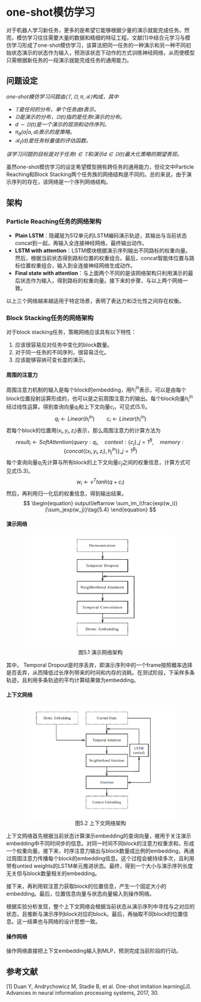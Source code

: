 # one-shot模仿学习

对于机器人学习新任务，更多的是希望它能够根据少量的演示就能完成任务。然而，模仿学习往往需要大量的数据和精细的特征工程。文献[1]中结合元学习与模仿学习形成了one-shot模仿学习，该算法把同一任务的一种演示和另一种不同初始状态演示的状态作为输入，预测该状态下动作的方式训练神经网络，从而使模型只需根据新任务的一段演示就能完成任务的通用能力。

## 问题设定

*one-shot模仿学习问题由$\langle \mathbb{T},\mathbb{D},\pi,\mathcal{R} \rangle$构成，其中*

- *$\mathbb{T}$是任何的分布，单个任务由$t$表示。*
- *$\mathbb{D}$是演示的分布，$\mathbb{D}(t)$指的是任务$t$演示的分布。*
- *$d\sim\mathbb{D}(t)$是一个演示的观测和动作序列。*
- *$\pi_{\theta}(a\vert o,d)$表示的是策略。*
- *$\mathcal{R}_t(d)$是任务标量值的评估函数。*

*该学习问题的目标是对于任务$t\in\mathbb{T}$和演示$d\in\mathbb{D}(t)$最大化策略的期望表现。*

虽然one-shot模仿学习的设定希望模型拥有跨任务的通用能力，但论文中Particle Reaching和Block Stacking两个任务族的网络结构是不同的。总的来说，由于演示序列的存在，该网络是一个序列网络结构。

## 架构

### Particle Reaching任务的网络架构

- **Plain LSTM**：隐藏层为512单元的LSTM编码演示轨迹，其输出与当前状态concat到一起，再输入全连接神经网络，最终输出动作。
- **LSTM with attention**：LSTM模块根据演示序列输出不同路标的权重向量。然后，根据当前状态得到路标位置的权重组合。最后，concat智能体位置与路标位置权重组合，输入到全连接神经网络生成动作。
- **Final state with attention**：与上面两个不同的是该网络架构只利用演示的最后状态作为输入，得到路标的权重向量。接下来的步骤，与以上两个网络一致。

以上三个网络越来越适用于特定场景，表明了表达力和泛化性之间存在权衡。



### Block Stacking任务的网络架构

对于block stacking任务，策略网络应该具有以下特性：

1. 应该很容易应对任务中变化的block数量。
2. 对于同一任务的不同序列，很容易泛化。
3. 应该能够容纳可变长度的演示。

#### 周围的注意力

周围注意力机制的输入是每个block的embedding，用$h_i^{in}$表示，可以是由每个block位置投射运算形成的，也可以是之前周围注意力的输出。每个block向量$h_i^{in}$经过线性运算，得到查询向量$q_i$和上下文向量$c_i$，可见式(5.1)。
$$
\begin{equation}
q_i\leftarrow Linear(h_i^{in})\qquad c_i\leftarrow Linear(h_i^{in})\tag{5.1}
\end{equation}
$$
若每个block的位置用$(x_i,y_i,z_i)$表示，那么周围注意力的计算方法为
$$
\begin{equation}
result_i\leftarrow SoftAttention(
query: q_i,
\quad context: \{c_j\}\_{j=1}^B,
\quad memory:\{concat((x_i,y_i,z_i),h_j^{in})\}\_{j=1}^B
)\tag{5.2}
\end{equation}
$$
每个查询向量$q_i$先计算与所有block的上下文向量$c_j$之间的权重信息，计算方式可见式(5.3)。
$$
\begin{equation}
w_i\leftarrow v^T tanh(q+c_i)\tag{5.3}
\end{equation}
$$
然后，再利用归一化后的权重信息，得到输出结果。
$$
\begin{equation}
output\leftarrow \sum_im_i\frac{exp(w_i)}{\sum_jexp(w_j)}\tag{5.4}
\end{equation}
$$


#### 演示网络

<div align="center"><img src="./img/demonstration_network.png" width=400, height=300 /></div>

<div align=center>
    图5.1 演示网络架构
</div>

其中， Temporal Dropout是时序丢弃，即演示序列中的一个frame按照概率选择是否丢弃，从而降低过长序列带来的时间和内存的消耗。在测试阶段，下采样多条轨迹，且利用多条轨迹的平均计算结果做为embedding。



#### 上下文网络

<div align="center"><img src="./img/context_network.png" width=400, height=300 /></div>

<div align=center>
    图5.2 上下文网络架构
</div>

上下文网络首先根据当前状态计算演示embedding的查询向量，被用于关注演示embedding中不同时间步的信息。对同一时间不同block的注意力权重求和，形成一个权重向量。接下来，时序注意力输出与block数量成比例的embedding，再通过周围注意力传播每个block的embedding信息。这个过程会被持续多次，且利用带有untied weights的LSTM单元推进状态。最终，得到一个大小与演示序列长度无关但与block数量相关的embedding。

接下来，再利用软注意力获取block的位置信息，产生一个固定大小的embedding。最后，位置信息向量与状态向量输入到操作网络。

根据实验分析发现，整个上下文网络会根据当前状态从演示序列中寻找与之对应的状态，且推断与演示序列block对应的block。最后，再抽取不同block的位置信息。这一结果也与网络的设计思想一致。



#### 操作网络

操作网络直接把上下文embedding输入到MLP，预测完成当前阶段的行动。



## 参考文献

[1] Duan Y, Andrychowicz M, Stadie B, et al. One-shot imitation learning[J]. Advances in neural information processing systems, 2017, 30.
